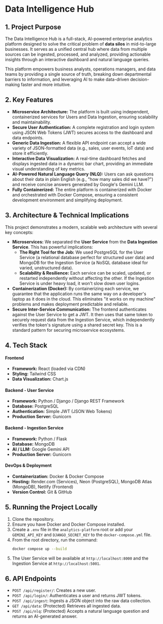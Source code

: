 # Data Intelligence Hub

## 1. Project Purpose

The Data Intelligence Hub is a full-stack, AI-powered enterprise analytics platform designed to solve the critical problem of **data silos** in mid-to-large businesses. It serves as a unified central hub where data from multiple sources can be ingested, processed, and analyzed, providing actionable insights through an interactive dashboard and natural language queries.

This platform empowers business analysts, operations managers, and data teams by providing a single source of truth, breaking down departmental barriers to information, and leveraging AI to make data-driven decision-making faster and more intuitive.

## 2. Key Features

-   **Microservice Architecture:** The platform is built using independent, containerized services for Users and Data Ingestion, ensuring scalability and maintainability.
-   **Secure User Authentication:** A complete registration and login system using JSON Web Tokens (JWT) secures access to the dashboard and data endpoints.
-   **Generic Data Ingestion:** A flexible API endpoint can accept a wide variety of JSON-formatted data (e.g., sales, user events, IoT data) and store it efficiently.
-   **Interactive Data Visualization:** A real-time dashboard fetches and displays ingested data in a dynamic bar chart, providing an immediate visual understanding of key metrics.
-   **AI-Powered Natural Language Query (NLQ):** Users can ask questions about their data in plain English (e.g., "how many sales did we have?") and receive concise answers generated by Google's Gemini LLM.
-   **Fully Containerized:** The entire platform is containerized with Docker and orchestrated with Docker Compose, ensuring a consistent development environment and simplifying deployment.

## 3. Architecture & Technical Implications

This project demonstrates a modern, scalable web architecture with several key concepts:

-   **Microservices:** We separated the **User Service** from the **Data Ingestion Service**. This has powerful implications:
    -   **The Right Tool for the Job:** We used PostgreSQL for the User Service (a relational database perfect for structured user data) and MongoDB for the Ingestion Service (a NoSQL database ideal for varied, unstructured data).
    -   **Scalability & Resilience:** Each service can be scaled, updated, or restarted independently without affecting the other. If the Ingestion Service is under heavy load, it won't slow down user logins.
-   **Containerization (Docker):** By containerizing each service, we guarantee that the application runs the same way on a developer's laptop as it does in the cloud. This eliminates "it works on my machine" problems and makes deployment predictable and reliable.
-   **Secure Inter-Service Communication:** The frontend authenticates against the User Service to get a JWT. It then uses that same token to securely request data from the Ingestion Service, which independently verifies the token's signature using a shared secret key. This is a standard pattern for securing microservice ecosystems.

## 4. Tech Stack

#### **Frontend**
-   **Framework:** React (loaded via CDN)
-   **Styling:** Tailwind CSS
-   **Data Visualization:** Chart.js

#### **Backend - User Service**
-   **Framework:** Python / Django / Django REST Framework
-   **Database:** PostgreSQL
-   **Authentication:** Simple JWT (JSON Web Tokens)
-   **Production Server:** Gunicorn

#### **Backend - Ingestion Service**
-   **Framework:** Python / Flask
-   **Database:** MongoDB
-   **AI / LLM:** Google Gemini API
-   **Production Server:** Gunicorn

#### **DevOps & Deployment**
-   **Containerization:** Docker & Docker Compose
-   **Hosting:** Render.com (Services), Neon (PostgreSQL), MongoDB Atlas (MongoDB), Netlify (Frontend)
-   **Version Control:** Git & GitHub

## 5. Running the Project Locally

1.  Clone the repository.
2.  Ensure you have Docker and Docker Compose installed.
3.  Create a `.env` file in the `analytics-platform` root or add your `GEMINI_API_KEY` and `DJANGO_SECRET_KEY` to the `docker-compose.yml` file.
4.  From the root directory, run the command:
    ```bash
    docker compose up --build
    ```
5.  The User Service will be available at `http://localhost:8000` and the Ingestion Service at `http://localhost:5001`.

## 6. API Endpoints

-   `POST /api/register/`: Creates a new user.
-   `POST /api/login/`: Authenticates a user and returns JWT tokens.
-   `POST /api/ingest`: Ingests a JSON object into the raw data collection.
-   `GET /api/data`: (Protected) Retrieves all ingested data.
-   `POST /api/nlq`: (Protected) Accepts a natural language question and returns an AI-generated answer.
